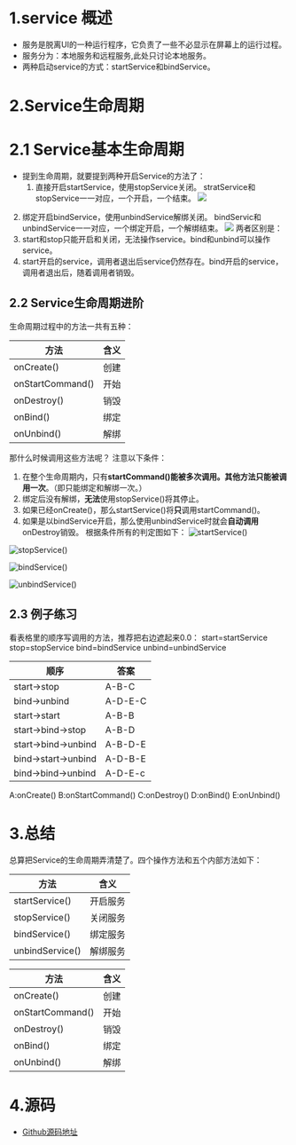 # 1.service 概述

* 服务是脱离UI的一种运行程序，它负责了一些不必显示在屏幕上的运行过程。
* 服务分为：本地服务和远程服务,此处只讨论本地服务。
* 两种启动service的方式：startService和bindService。

# 2.Service生命周期
# 2.1 Service基本生命周期

* 提到生命周期，就要提到两种开启Service的方法了：
  1. 直接开启startService，使用stopService关闭。
stratService和stopService一一对应，一个开启，一个结束。
![](http://upload-images.jianshu.io/upload_images/1441907-3dbf045663fb54a5.png?imageMogr2/auto-orient/strip%7CimageView2/2/w/1240)
 2. 绑定开启bindService，使用unbindService解绑关闭。
bindServic和unbindService一一对应，一个绑定开启，一个解绑结束。
      ![](http://upload-images.jianshu.io/upload_images/1441907-08f50068b747b98d.png?imageMogr2/auto-orient/strip%7CimageView2/2/w/1240)
两者区别是：
   1. start和stop只能开启和关闭，无法操作service。bind和unbind可以操作service。
   2. start开启的service，调用者退出后service仍然存在。bind开启的service，调用者退出后，随着调用者销毁。



## 2.2 Service生命周期进阶
生命周期过程中的方法一共有五种：

|方法|含义|
|-|-|
|onCreate()|创建|
|onStartCommand()|开始|
|onDestroy()|销毁|
|onBind()|绑定|
|onUnbind()|解绑|

那什么时候调用这些方法呢？
注意以下条件：

1. 在整个生命周期内，只有**startCommand()**能被多次调用。其他方法只能被调用**一次**。（即只能绑定和解绑一次。）
2. 绑定后没有解绑，**无法**使用stopService()将其停止。
3. 如果已经onCreate()，那么startService()将**只**调用startCommand()。
4. 如果是以bindService开启，那么使用unbindService时就会**自动调用**onDestroy销毁。
根据条件所有的判定图如下：
![startService()](http://upload-images.jianshu.io/upload_images/1441907-57a878f709761676.png?imageMogr2/auto-orient/strip%7CimageView2/2/w/1240)

![stopService()](http://upload-images.jianshu.io/upload_images/1441907-035ceb14cc7e2be5.png?imageMogr2/auto-orient/strip%7CimageView2/2/w/1240)



![bindService()](http://upload-images.jianshu.io/upload_images/2051806-17acbc37311d5cec.gif?imageMogr2/auto-orient/strip)



![unbindService()](http://upload-images.jianshu.io/upload_images/1441907-2fad9e8ecb3a6cfa.png?imageMogr2/auto-orient/strip%7CimageView2/2/w/1240)

## 2.3 例子练习
看表格里的顺序写调用的方法，推荐把右边遮起来0.0：
start=startService
stop=stopService
bind=bindService
unbind=unbindService

|顺序|答案|
|-|-|
|start->stop|A-B-C|
|bind->unbind|A-D-E-C|
|start->start|A-B-B|
|start->bind->stop|A-B-D|
|start->bind->unbind|A-B-D-E|
|bind->start->unbind|A-D-B-E|
|bind->bind->unbind|A-D-E-c|

A:onCreate()
B:onStartCommand()
C:onDestroy()
D:onBind()
E:onUnbind()
# 3.总结
总算把Service的生命周期弄清楚了。四个操作方法和五个内部方法如下：

|方法|含义|
|-|-|
|startService()|开启服务|
|stopService()|关闭服务|
|bindService()|绑定服务|
|unbindService()|解绑服务|

|方法|含义|
|-|-|
|onCreate()|创建|
|onStartCommand()|开始|
|onDestroy()|销毁|
|onBind()|绑定|
|onUnbind()|解绑|

# 4.源码
* [Github源码地址](https://github.com/breakingsword/Android-Primary-Road)

